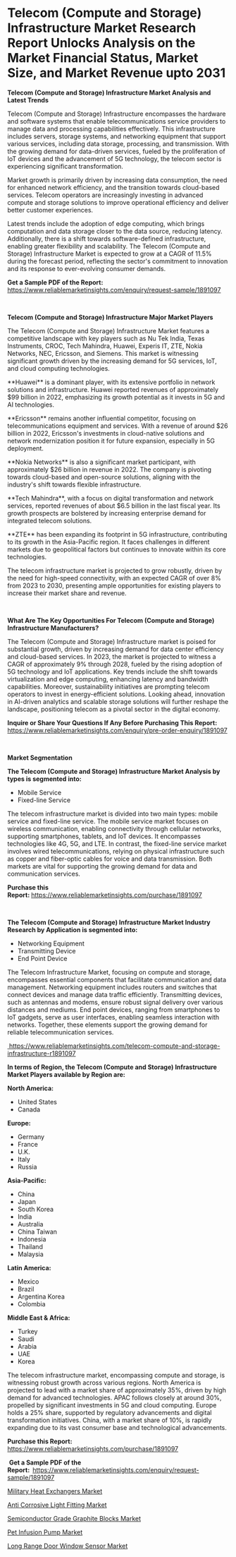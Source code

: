 <p><h1>Telecom (Compute and Storage) Infrastructure Market Research Report Unlocks Analysis on the Market Financial Status, Market Size, and Market Revenue upto 2031</h1></p><p><strong>Telecom (Compute and Storage) Infrastructure Market Analysis and Latest Trends</strong></p>
<p><p>Telecom (Compute and Storage) Infrastructure encompasses the hardware and software systems that enable telecommunications service providers to manage data and processing capabilities effectively. This infrastructure includes servers, storage systems, and networking equipment that support various services, including data storage, processing, and transmission. With the growing demand for data-driven services, fueled by the proliferation of IoT devices and the advancement of 5G technology, the telecom sector is experiencing significant transformation.</p><p>Market growth is primarily driven by increasing data consumption, the need for enhanced network efficiency, and the transition towards cloud-based services. Telecom operators are increasingly investing in advanced compute and storage solutions to improve operational efficiency and deliver better customer experiences. </p><p>Latest trends include the adoption of edge computing, which brings computation and data storage closer to the data source, reducing latency. Additionally, there is a shift towards software-defined infrastructure, enabling greater flexibility and scalability. The Telecom (Compute and Storage) Infrastructure Market is expected to grow at a CAGR of 11.5% during the forecast period, reflecting the sector's commitment to innovation and its response to ever-evolving consumer demands.</p></p>
<p><strong>Get a Sample PDF of the Report:&nbsp;</strong> <a href="https://www.reliablemarketinsights.com/enquiry/request-sample/1891097?utm_campaign=1570&utm_medium=2&utm_source=Github&utm_content=ia&utm_term=24102024&utm_id=telecom-compute-and-storage-infrastructure">https://www.reliablemarketinsights.com/enquiry/request-sample/1891097</a></p>
<p>&nbsp;</p>
<p><strong>Telecom (Compute and Storage) Infrastructure Major Market Players</strong></p>
<p><p>The Telecom (Compute and Storage) Infrastructure Market features a competitive landscape with key players such as Nu Tek India, Texas Instruments, CROC, Tech Mahindra, Huawei, Experis IT, ZTE, Nokia Networks, NEC, Ericsson, and Siemens. This market is witnessing significant growth driven by the increasing demand for 5G services, IoT, and cloud computing technologies.</p><p>**Huawei** is a dominant player, with its extensive portfolio in network solutions and infrastructure. Huawei reported revenues of approximately $99 billion in 2022, emphasizing its growth potential as it invests in 5G and AI technologies.</p><p>**Ericsson** remains another influential competitor, focusing on telecommunications equipment and services. With a revenue of around $26 billion in 2022, Ericsson's investments in cloud-native solutions and network modernization position it for future expansion, especially in 5G deployment.</p><p>**Nokia Networks** is also a significant market participant, with approximately $26 billion in revenue in 2022. The company is pivoting towards cloud-based and open-source solutions, aligning with the industry's shift towards flexible infrastructure.</p><p>**Tech Mahindra**, with a focus on digital transformation and network services, reported revenues of about $6.5 billion in the last fiscal year. Its growth prospects are bolstered by increasing enterprise demand for integrated telecom solutions.</p><p>**ZTE** has been expanding its footprint in 5G infrastructure, contributing to its growth in the Asia-Pacific region. It faces challenges in different markets due to geopolitical factors but continues to innovate within its core technologies.</p><p>The telecom infrastructure market is projected to grow robustly, driven by the need for high-speed connectivity, with an expected CAGR of over 8% from 2023 to 2030, presenting ample opportunities for existing players to increase their market share and revenue.</p></p>
<p>&nbsp;</p>
<p><strong>What Are The Key Opportunities For Telecom (Compute and Storage) Infrastructure Manufacturers?</strong></p>
<p><p>The Telecom (Compute and Storage) Infrastructure market is poised for substantial growth, driven by increasing demand for data center efficiency and cloud-based services. In 2023, the market is projected to witness a CAGR of approximately 9% through 2028, fueled by the rising adoption of 5G technology and IoT applications. Key trends include the shift towards virtualization and edge computing, enhancing latency and bandwidth capabilities. Moreover, sustainability initiatives are prompting telecom operators to invest in energy-efficient solutions. Looking ahead, innovation in AI-driven analytics and scalable storage solutions will further reshape the landscape, positioning telecom as a pivotal sector in the digital economy.</p></p>
<p><strong>Inquire or Share Your Questions If Any Before Purchasing This Report:</strong> <a href="https://www.reliablemarketinsights.com/enquiry/pre-order-enquiry/1891097?utm_campaign=1570&utm_medium=2&utm_source=Github&utm_content=ia&utm_term=24102024&utm_id=telecom-compute-and-storage-infrastructure">https://www.reliablemarketinsights.com/enquiry/pre-order-enquiry/1891097</a></p>
<p>&nbsp;</p>
<p><strong>Market Segmentation</strong></p>
<p><strong>The Telecom (Compute and Storage) Infrastructure Market Analysis by types is segmented into:</strong></p>
<p><ul><li>Mobile Service</li><li>Fixed-line Service</li></ul></p>
<p><p>The telecom infrastructure market is divided into two main types: mobile service and fixed-line service. The mobile service market focuses on wireless communication, enabling connectivity through cellular networks, supporting smartphones, tablets, and IoT devices. It encompasses technologies like 4G, 5G, and LTE. In contrast, the fixed-line service market involves wired telecommunications, relying on physical infrastructure such as copper and fiber-optic cables for voice and data transmission. Both markets are vital for supporting the growing demand for data and communication services.</p></p>
<p><strong>Purchase this Report:&nbsp;</strong><a href="https://www.reliablemarketinsights.com/purchase/1891097?utm_campaign=1570&utm_medium=2&utm_source=Github&utm_content=ia&utm_term=24102024&utm_id=telecom-compute-and-storage-infrastructure">https://www.reliablemarketinsights.com/purchase/1891097</a></p>
<p>&nbsp;</p>
<p><strong>The Telecom (Compute and Storage) Infrastructure Market Industry Research by Application is segmented into:</strong></p>
<p><ul><li>Networking Equipment</li><li>Transmitting Device</li><li>End Point Device</li></ul></p>
<p><p>The Telecom Infrastructure Market, focusing on compute and storage, encompasses essential components that facilitate communication and data management. Networking equipment includes routers and switches that connect devices and manage data traffic efficiently. Transmitting devices, such as antennas and modems, ensure robust signal delivery over various distances and mediums. End point devices, ranging from smartphones to IoT gadgets, serve as user interfaces, enabling seamless interaction with networks. Together, these elements support the growing demand for reliable telecommunication services.</p></p>
<p><a href="https://www.reliablemarketinsights.com/telecom-compute-and-storage-infrastructure-r1891097?utm_campaign=1570&utm_medium=2&utm_source=Github&utm_content=ia&utm_term=24102024&utm_id=telecom-compute-and-storage-infrastructure">&nbsp;https://www.reliablemarketinsights.com/telecom-compute-and-storage-infrastructure-r1891097</a></p>
<p><strong>In terms of Region, the Telecom (Compute and Storage) Infrastructure Market Players available by Region are:</strong></p>
<p>
    <p> <strong> North America: </strong>
        <ul>
            <li>United States</li>
            <li>Canada</li>
        </ul>
        </p> 
    <p> <strong> Europe: </strong>
        <ul>
            <li>Germany</li>
            <li>France</li>
            <li>U.K.</li>
            <li>Italy</li>
            <li>Russia</li>
        </ul>
        </p> 
    <p> <strong> Asia-Pacific: </strong>
        <ul>
            <li>China</li>
            <li>Japan</li>
            <li>South Korea</li>
            <li>India</li>
            <li>Australia</li>
            <li>China Taiwan</li>
            <li>Indonesia</li>
            <li>Thailand</li>
            <li>Malaysia</li>
        </ul>
        </p> 
    <p> <strong> Latin America: </strong>
        <ul>
            <li>Mexico</li>
            <li>Brazil</li>
            <li>Argentina Korea</li>
            <li>Colombia</li>
        </ul>
        </p> 
    <p> <strong> Middle East & Africa: </strong>
        <ul>
            <li>Turkey</li>
            <li>Saudi</li>
            <li>Arabia</li>
            <li>UAE</li>
            <li>Korea</li>
        </ul>
    </p>
    </p>
<p><p>The telecom infrastructure market, encompassing compute and storage, is witnessing robust growth across various regions. North America is projected to lead with a market share of approximately 35%, driven by high demand for advanced technologies. APAC follows closely at around 30%, propelled by significant investments in 5G and cloud computing. Europe holds a 25% share, supported by regulatory advancements and digital transformation initiatives. China, with a market share of 10%, is rapidly expanding due to its vast consumer base and technological advancements.</p></p>
<p><strong>Purchase this Report: </strong><a href="https://www.reliablemarketinsights.com/purchase/1891097?utm_campaign=1570&utm_medium=2&utm_source=Github&utm_content=ia&utm_term=24102024&utm_id=telecom-compute-and-storage-infrastructure">https://www.reliablemarketinsights.com/purchase/1891097</a></p>
<p>&nbsp;<strong>Get a Sample PDF of the Report:&nbsp;&nbsp;</strong><a href="https://www.reliablemarketinsights.com/enquiry/request-sample/1891097?utm_campaign=1570&utm_medium=2&utm_source=Github&utm_content=ia&utm_term=24102024&utm_id=telecom-compute-and-storage-infrastructure">https://www.reliablemarketinsights.com/enquiry/request-sample/1891097</a></p>
<p><strong></strong></p>
<p><p><a href="https://issuu.com/reportprime-2/docs/military-heat-exchangers-market-siz_a1992a006dba6d?utm_campaign=1570&utm_medium=2&utm_source=Github&utm_content=ia&utm_term=24102024&utm_id=telecom-compute-and-storage-infrastructure">Military Heat Exchangers Market</a></p><p><a href="https://www.linkedin.com/pulse/anti-corrosive-light-fitting-market-maturity-analysis-regional-1x2ne?utm_campaign=1570&utm_medium=2&utm_source=Github&utm_content=ia&utm_term=24102024&utm_id=telecom-compute-and-storage-infrastructure">Anti Corrosive Light Fitting Market</a></p><p><a href="https://www.linkedin.com/pulse/comprehensive-semiconductor-grade-graphite-blocks-market-report-skr3c?utm_campaign=1570&utm_medium=2&utm_source=Github&utm_content=ia&utm_term=24102024&utm_id=telecom-compute-and-storage-infrastructure">Semiconductor Grade Graphite Blocks Market</a></p><p><a href="https://www.linkedin.com/pulse/global-perspectives-pet-infusion-pump-market-trends-challenges-52n9e?utm_campaign=1570&utm_medium=2&utm_source=Github&utm_content=ia&utm_term=24102024&utm_id=telecom-compute-and-storage-infrastructure">Pet Infusion Pump Market</a></p><p><a href="https://www.linkedin.com/pulse/global-long-range-door-window-sensor-market-forecast-2024--jquic?utm_campaign=1570&utm_medium=2&utm_source=Github&utm_content=ia&utm_term=24102024&utm_id=telecom-compute-and-storage-infrastructure">Long Range Door Window Sensor Market</a></p></p>